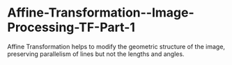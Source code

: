 # Affine-Transformation--Image-Processing-TF-Part-1
Affine Transformation helps to modify the geometric structure of the image, preserving parallelism of lines but not the lengths and angles.
